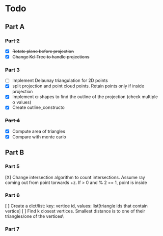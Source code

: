 # Todo

## Part A

### ~~Part 2~~

- [X] ~~Rotate plane before projection~~
- [X] ~~Change Kd-Tree to handle projections~~

### Part 3

- [ ] Implement Delaunay triangulation for 2D points
- [X] split projection and point cloud points. Retain points only if inside projection
- [X] Implement α-shapes to find the outline of the projection (check multiple α values)
- [X] Create outline_constructo

### ~~Part 4~~

- [X] Compute area of triangles
- [X] Compare with monte carlo

## Part B

### Part 5

[X] Change intersection algorithm to count intersections. Assume ray coming out from point torwards +z. If > 0 and % 2 == 1, point is inside

### Part 6

[ ] Create a dict/list: key: vertice id, values: list[triangle ids that contain vertice]
[ ] Find k closest vertices. Smallest distance is to one of their triangles/one of the vertices\

### Part 7
